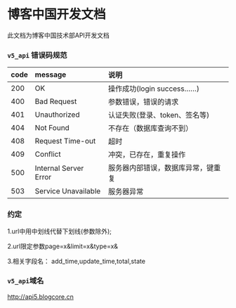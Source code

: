# 博客中国开发文档
此文档为博客中国技术部API开发文档

### `v5_api` 错误码规范


|code|message                 |说明|
|:---|:---------              |:-----------------------|
|200 |OK                      |操作成功(login success……) |
|400 |Bad Request             |参数错误，错误的请求 |
|401 |Unauthorized            |认证失败(登录、token、签名等) |
|404 |Not Found               |不存在（数据库查询不到） |
|408 |Request Time-out        |超时 |
|409 |Conflict                |冲突，已存在，重复操作 |
|500 |Internal Server Error   |服务器内部错误，数据库异常，键重复 |
|503 |Service Unavailable     |服务器异常 |


### 约定

1.url中用中划线代替下划线(参数除外);

2.url限定参数page=x&limit=x&type=x&

3.相关字段名：
    add_time,update_time,total,state




### `v5_api`域名
http://api5.blogcore.cn


